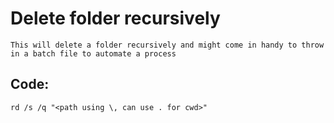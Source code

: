 # Delete folder recursively

    This will delete a folder recursively and might come in handy to throw in a batch file to automate a process
    
## Code:

    rd /s /q "<path using \, can use . for cwd>"